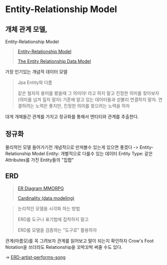 # Entity-Relationship Model

## 개체 관계 모델, 
Entity-Relationship Model
> [Entity-Relationship Model](https://en.wikipedia.org/wiki/Entity–relationship_model)
>
> [The Entity Relationship Data Model](https://opentextbc.ca/dbdesign01/chapter/chapter-8-entity-relationship-model/)

가장 인기있는 개념적 데이터 모델

>Jpa Entity와 다름
>
>같은 철자의 용어를 봤을때 그 의미야! 라고 하지 말고 진정한 의미를 찾아보자 (의미를 넘겨 짚지 말자)
기존에 알고 있는 데이터들과 섣불리 연결하지 말자.
연결하려는 노력은 좋지만, 진정한 의미를 찾으려는 노력을 하자

대게 개체들간 관계를 가지고
정규화를 통해서 엔티티와 관계를 추출한다.

## 정규화

물리적인 모델 들어가기전 개념적으로 만져볼수 있는게 있으면 좋겠다 -> Entity-Relationship Model
Entity: 개별적으로 다룰수 있는 데이터
Entity Type: 같은 Attributes를 가진 Entity들의 "집합"

## ERD
> [ER Diagram MMORPG](https://commons.wikimedia.org/wiki/File:ER_Diagram_MMORPG.png)
> 
> [Cardinality (data modeling)](https://en.wikipedia.org/wiki/Cardinality_(data_modeling))
>

> 논리적인 모델을 시각화 하는 방법
>
> ERD를 도구나 표기법에 집착하지 말고 
>
> ERD를 모델을 검증하는 "도구로" 활용하자

관계(마름모)를 꼭 그려보자
관계를 읽어보고 말이 되는지 확인하자
Crow's Foot Notation을 쓰더라도 Relationship을 꼬박꼬박 써줄 수도 있다.

→ [ERD-artist-performs-song](https://commons.wikimedia.org/wiki/File:ERD-artist-performs-song.svg)